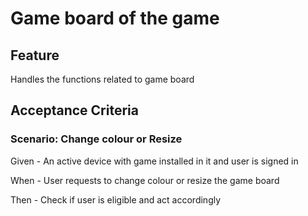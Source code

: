 # Game board of the game

## Feature

  Handles the functions related to game board
  
## Acceptance Criteria

### Scenario: Change colour or Resize

  Given - An active device with game installed in it and user is signed in
  
  When - User requests to change colour or resize the game board
  
  Then - Check if user is eligible and act accordingly
